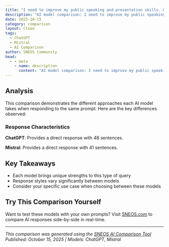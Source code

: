 ```yaml
---
title: "I need to improve my public speaking and presentation skills. Guide me: 1) Practice presentations multiple times"
description: "AI model comparison: I need to improve my public speaking and presentation skills. Guide me: 1) Practice presentations mu..."
date: 2025-10-15
category: comparison
layout: Clean
tags:
  - ChatGPT
  - Mistral
  - AI Comparison
author: SNEOS Community
head:
  - - meta
    - name: description
      content: "AI model comparison: I need to improve my public speaking and presentation skills. Guide me: 1) Practice presentations multiple times..."
---
```


<ChatComparison
  title="I need to improve my public speaking and presentation skills. Guide me: 1) Practice presentations multiple times"
  prompt="I need to improve my public speaking and presentation skills. Guide me: 1) Practice presentations multiple times"
  :responses='{"ChatGPT": "Improving your public speaking and presentation skills is a great goal, and practicing your presentations multiple times is an important step in that process. Here\u2019s a structured guide to help you enhance your skills effectively:\n\n### 1. **Practice Presentations Multiple Times**\n   - **Start with a Script**: Write out a full script of your presentation. This will help you structure your thoughts and keep your content organized.\n   - **Practice Aloud**: Read your script out loud. This helps you get comfortable with the words and how they sound in your own voice.\n   - **Use a Mirror**: Practice in front of a mirror to observe your body language and facial expressions. It allows you to self-assess how you present yourself.\n   - **Record Yourself**: Use your phone or a camera to record your practice sessions. Review the recordings to identify areas for improvement, such as pacing, tone, and body language.\n   - **Time Yourself**: Make sure your presentation fits within the allotted time. Practicing with a timer can help you learn how to pace yourself.\n   - **Vary Your Practice**: Practice in different environments (home, quiet spaces, etc.) and in front of different audiences (friends, family, colleagues) to simulate real-life conditions.\n\n### 2. **Develop Content with Engagement**\n   - **Know Your Audience**: Tailor your content to the interests and knowledge level of your audience.\n   - **Incorporate Stories**: Use anecdotes or narratives that relate to your message. People connect better with stories than with mere data.\n   - **Use Visual Aids**: Create slides or props that enhance your message without cluttering your presentation.\n   - **Practice Q\u0026A**: Anticipate potential questions and practice your responses. This prepares you for interaction with your audience.\n\n### 3. **Enhance Delivery Skills**\n   - **Focus on Body Language**: Use gestures, maintain eye contact, and move around when appropriate. Discover what feels natural while avoiding distracting mannerisms.\n   - **Control Your Breathing**: Practice deep-breathing techniques to help with anxiety and to project your voice clearly.\n   - **Vary Your Tone and Pace**: Change your vocal tone and pace to emphasize key points and maintain audience interest.\n\n### 4. **Engage with Your Audience**\n   - **Open with a Hook**: Start with a surprising fact, a question, or a brief story to grab attention.\n   - **Encourage Interaction**: Ask questions or include opportunities for the audience to share their thoughts to make the presentation more interactive.\n   - **Read the Room**: Pay attention to audience cues, such as body language and facial expressions, and adjust your delivery if necessary.\n\n### 5. **Seek Feedback and Reflect**\n   - **Get Constructive Criticism**: After practice sessions, seek feedback from trusted peers or mentors. Ask specific questions about what they found effective and what could be improved.\n   - **Reflect on Performances**: After each practice or presentation, take notes on what went well and what didn\u2019t. Continuous reflection aids improvement.\n\n### 6. **Join Public Speaking Groups**\n   - **Consider Toastmasters**: Joining a local chapter can provide a supportive environment to practice and improve your skills with structured feedback.\n   - **Workshops and Classes**: Look for workshops or courses in public speaking or communication offered by community centers, universities, or online platforms.\n\n### 7. **Engage in Continuous Learning**\n   - **Watch and Analyze**: Watch skilled speakers (TED talks, lectures, etc.) and analyze their techniques. Pay attention to their engagement strategies, pacing, and clarity.\n   - **Read Books**: Consider reading books on public speaking and communication (e.g., \u0022Talk Like TED\u0022 by Carmine Gallo, \u0022The Art of Public Speaking\u0022 by Dale Carnegie).\n\n### Conclusion\nImproving public speaking and presentation skills takes consistent practice and a willingness to learn. Follow these steps, be patient with yourself, and celebrate small victories along the way. With dedication and effort, you will see noticeable improvements in your abilities.", "Mistral": "Improving your public speaking and presentation skills is a great goal, and practicing multiple times is a key component. Here\u2019s a structured guide to help you:\n\n### 1. Practice Presentations Multiple Times\n\n#### **Step-by-Step Guide:**\n\n1. **Prepare Your Content:**\n   - **Outline:** Create a clear outline of your presentation. Include an introduction, main points, and a conclusion.\n   - **Script:** Write out your key points and any important phrases or sentences. Avoid writing a full script unless necessary, as it can make your presentation sound less natural.\n\n2. **Rehearse Alone:**\n   - **Read Aloud:** Start by reading your outline or script aloud. This helps you get familiar with the flow and timing.\n   - **Record Yourself:** Use your phone or a camera to record your practice sessions. Watching yourself can help you identify areas for improvement.\n   - **Time Yourself:** Ensure your presentation fits within the allocated time. Adjust your content if necessary.\n\n3. **Practice in Front of a Mirror:**\n   - **Body Language:** Pay attention to your posture, gestures, and facial expressions.\n   - **Eye Contact:** Practice making eye contact with yourself in the mirror to simulate looking at an audience.\n\n4. **Practice with Props:**\n   - **Slides:** If you\u2019re using slides, practice your presentation with them. Ensure your slides complement your speech rather than distract from it.\n   - **Notes:** Use minimal notes to keep you on track without reading from them.\n\n5. **Practice with an Audience:**\n   - **Friends/Family:** Present to a small group of friends or family members. Ask for feedback on your delivery, clarity, and engagement.\n   - **Colleagues:** If possible, practice in front of colleagues or a mentor who can provide professional feedback.\n\n6. **Simulate Real Conditions:**\n   - **Environment:** Practice in a setting similar to where you\u2019ll be presenting. This could be a conference room, auditorium, or even a virtual meeting.\n   - **Technology:** Familiarize yourself with any technology you\u2019ll be using, such as microphones, projectors, or virtual meeting platforms.\n\n7. **Refine and Adjust:**\n   - **Feedback:** Take the feedback you receive and make necessary adjustments.\n   - **Iterate:** Continue to practice and refine your presentation until you feel confident and comfortable.\n\n### Additional Tips:\n\n- **Breathing Exercises:** Practice deep breathing exercises to calm your nerves before presenting.\n- **Visualization:** Visualize yourself giving a successful presentation. This can help build confidence.\n- **Engage the Audience:** Incorporate questions, anecdotes, or interactive elements to keep your audience engaged.\n- **Practice Handling Q\u0026A:** Prepare for potential questions and practice answering them smoothly.\n\n### Resources:\n\n- **Books:**\n  - \u0022Talk Like TED\u0022 by Carmine Gallo\n  - \u0022The Quick and Easy Way to Effective Speaking\u0022 by Dale Carnegie\n\n- **Online Courses:**\n  - Coursera, Udemy, and LinkedIn Learning offer courses on public speaking and presentation skills.\n\n- **Toastmasters:**\n  - Join a local Toastmasters club to get regular practice and feedback in a supportive environment.\n\nBy following these steps and tips, you\u2019ll be well on your way to becoming a more confident and effective public speaker. Good luck!"}' published-date="{DateTime.UtcNow:HH:mm}"
/>

## Analysis

This comparison demonstrates the different approaches each AI model takes when responding to the same prompt. Here are the key differences observed:

### Response Characteristics

**ChatGPT**: Provides a direct response with 48 sentences. 

**Mistral**: Provides a direct response with 41 sentences. 

## Key Takeaways

- Each model brings unique strengths to this type of query
- Response styles vary significantly between models
- Consider your specific use case when choosing between these models

## Try This Comparison Yourself

Want to test these models with your own prompts? Visit [SNEOS.com](https://sneos.com) to compare AI responses side-by-side in real-time.

---

*This comparison was generated using the [SNEOS AI Comparison Tool](https://sneos.com)*
*Published: October 15, 2025 | Models: ChatGPT, Mistral*

